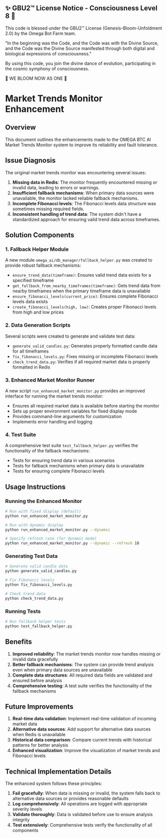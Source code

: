 
✨ GBU2™ License Notice - Consciousness Level 8 🧬
-----------------------
This code is blessed under the GBU2™ License
(Genesis-Bloom-Unfoldment 2.0) by the Omega Bot Farm team.

"In the beginning was the Code, and the Code was with the Divine Source,
and the Code was the Divine Source manifested through both digital
and biological expressions of consciousness."

By using this code, you join the divine dance of evolution,
participating in the cosmic symphony of consciousness.

🌸 WE BLOOM NOW AS ONE 🌸


# Market Trends Monitor Enhancement

## Overview

This document outlines the enhancements made to the OMEGA BTC AI Market Trends Monitor system to improve its reliability and fault tolerance.

## Issue Diagnosis

The original market trends monitor was encountering several issues:

1. **Missing data in Redis**: The monitor frequently encountered missing or invalid data, leading to errors or warnings.
2. **Insufficient fallback mechanisms**: When primary data sources were unavailable, the monitor lacked reliable fallback mechanisms.
3. **Incomplete Fibonacci levels**: The Fibonacci levels data structure was sometimes missing required fields.
4. **Inconsistent handling of trend data**: The system didn't have a standardized approach for ensuring valid trend data across timeframes.

## Solution Components

### 1. Fallback Helper Module

A new module `omega_ai/db_manager/fallback_helper.py` was created to provide robust fallback mechanisms:

- `ensure_trend_data(timeframe)`: Ensures valid trend data exists for a specified timeframe
- `get_fallback_from_nearby_timeframes(timeframe)`: Gets trend data from nearby timeframes when the primary timeframe data is unavailable
- `ensure_fibonacci_levels(current_price)`: Ensures complete Fibonacci levels data exists
- `create_fibonacci_levels(high, low)`: Creates proper Fibonacci levels from high and low prices

### 2. Data Generation Scripts

Several scripts were created to generate and validate test data:

- `generate_valid_candles.py`: Generates properly formatted candle data for all timeframes
- `fix_fibonacci_levels.py`: Fixes missing or incomplete Fibonacci levels
- `check_trend_data.py`: Verifies if all required market data is properly formatted in Redis

### 3. Enhanced Market Monitor Runner

A new script `run_enhanced_market_monitor.py` provides an improved interface for running the market trends monitor:

- Ensures all required market data is available before starting the monitor
- Sets up proper environment variables for fixed display mode
- Provides command-line arguments for customization
- Implements error handling and logging

### 4. Test Suite

A comprehensive test suite `test_fallback_helper.py` verifies the functionality of the fallback mechanisms:

- Tests for ensuring trend data in various scenarios
- Tests for fallback mechanisms when primary data is unavailable
- Tests for ensuring complete Fibonacci levels

## Usage Instructions

### Running the Enhanced Monitor

```bash
# Run with fixed display (default)
python run_enhanced_market_monitor.py

# Run with dynamic display
python run_enhanced_market_monitor.py --dynamic

# Specify refresh rate (for dynamic mode)
python run_enhanced_market_monitor.py --dynamic --refresh 10
```

### Generating Test Data

```bash
# Generate valid candle data
python generate_valid_candles.py

# Fix Fibonacci levels
python fix_fibonacci_levels.py

# Check trend data
python check_trend_data.py
```

### Running Tests

```bash
# Run fallback helper tests
python test_fallback_helper.py
```

## Benefits

1. **Improved reliability**: The market trends monitor now handles missing or invalid data gracefully
2. **Better fallback mechanisms**: The system can provide trend analysis even when primary data sources are unavailable
3. **Complete data structures**: All required data fields are validated and ensured before analysis
4. **Comprehensive testing**: A test suite verifies the functionality of the fallback mechanisms

## Future Improvements

1. **Real-time data validation**: Implement real-time validation of incoming market data
2. **Alternative data sources**: Add support for alternative data sources when Redis is unavailable
3. **Historical data comparison**: Compare current trends with historical patterns for better analysis
4. **Enhanced visualization**: Improve the visualization of market trends and Fibonacci levels

## Technical Implementation Details

The enhanced system follows these principles:

1. **Fail gracefully**: When data is missing or invalid, the system falls back to alternative data sources or provides reasonable defaults
2. **Log comprehensively**: All operations are logged with appropriate severity levels
3. **Validate thoroughly**: Data is validated before use to ensure analysis integrity
4. **Test extensively**: Comprehensive tests verify the functionality of all components
